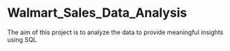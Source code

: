 # Walmart_Sales_Data_Analysis
The aim of this project is to analyze the data to provide meaningful insights using SQL
